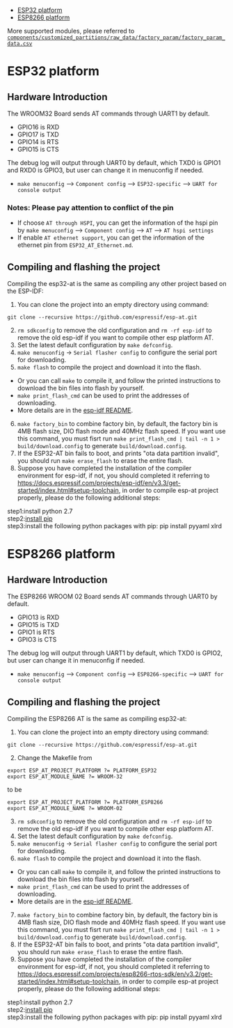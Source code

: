 - [ESP32 platform](#platform-esp32)  
- [ESP8266 platform](#platform-esp8266)  

More supported modules, please referred to [`components/customized_partitions/raw_data/factory_param/factory_param_data.csv`](components/customized_partitions/raw_data/factory_param/factory_param_data.csv)

<a name="platform-esp32"></a>
# ESP32 platform  

## Hardware Introduction
The WROOM32 Board sends AT commands through UART1 by default. 

* GPIO16 is RXD
* GPIO17 is TXD
* GPIO14 is RTS
* GPIO15 is CTS

The debug log will output through UART0 by default, which TXD0 is GPIO1 and RXD0 is GPIO3, but user can change it in menuconfig if needed.  

* `make menuconfig` --> `Component config` --> `ESP32-specific` --> `UART for console output`

### Notes: Please pay attention to conflict of the pin ##
- If choose `AT through HSPI`, you can get the information of the hspi pin by `make menuconfig` --> `Component config` --> `AT` --> `AT hspi settings`
- If enable `AT ethernet support`, you can get the information of the ethernet pin from `ESP32_AT_Ethernet.md`.

## Compiling and flashing the project
Compiling the esp32-at is the same as compiling any other project based on the ESP-IDF:

1. You can clone the project into an empty directory using command:
```
git clone --recursive https://github.com/espressif/esp-at.git
```
2. `rm sdkconfig` to remove the old configuration and `rm -rf esp-idf` to remove the old esp-idf if you want to compile other esp platform AT.
3. Set the latest default configuration by `make defconfig`. 
4. `make menuconfig` -> `Serial flasher config` to configure the serial port for downloading.
5. `make flash` to compile the project and download it into the flash.
  * Or you can call `make` to compile it, and follow the printed instructions to download the bin files into flash by yourself.
  * `make print_flash_cmd` can be used to print the addresses of downloading.
  * More details are in the [esp-idf README](https://github.com/espressif/esp-idf/blob/master/README.md).
6. `make factory_bin` to combine factory bin, by default, the factory bin is 4MB flash size, DIO flash mode and 40MHz flash speed. If you want use this command, you must fisrt run `make print_flash_cmd | tail -n 1 > build/download.config` to generate `build/download.config`.
7. If the ESP32-AT bin fails to boot, and prints "ota data partition invalid", you should run `make erase_flash` to erase the entire flash.
8. Suppose you have completed the installation of the compiler environment for esp-idf, if not, you should completed  it referring to https://docs.espressif.com/projects/esp-idf/en/v3.3/get-started/index.html#setup-toolchain, in order to compile esp-at project properly, please do the following additional steps:

step1:install python 2.7  
step2:[install pip](https://pip.pypa.io/en/latest/installing/)  
step3:install the following python packages with pip: pip install pyyaml xlrd


<a name="platform-esp8266"></a>
# ESP8266 platform  

## Hardware Introduction
The ESP8266 WROOM 02 Board sends AT commands through UART0 by default. 

* GPIO13 is RXD
* GPIO15 is TXD
* GPIO1  is RTS
* GPIO3  is CTS

The debug log will output through UART1 by default, which TXD0 is GPIO2, but user can change it in menuconfig if needed.  

* `make menuconfig` --> `Component config` --> `ESP8266-specific` --> `UART for console output`


## Compiling and flashing the project
Compiling the ESP8266 AT is the same as compiling esp32-at:

1. You can clone the project into an empty directory using command:
```
git clone --recursive https://github.com/espressif/esp-at.git
```
2. Change the Makefile from  
```  
export ESP_AT_PROJECT_PLATFORM ?= PLATFORM_ESP32
export ESP_AT_MODULE_NAME ?= WROOM-32
```    
to be   
```  
export ESP_AT_PROJECT_PLATFORM ?= PLATFORM_ESP8266 
export ESP_AT_MODULE_NAME ?= WROOM-02
```  
3. `rm sdkconfig` to remove the old configuration and `rm -rf esp-idf` to remove the old esp-idf if you want to compile other esp platform AT.
4. Set the latest default configuration by `make defconfig`. 
5. `make menuconfig` -> `Serial flasher config` to configure the serial port for downloading.
6. `make flash` to compile the project and download it into the flash.
  * Or you can call `make` to compile it, and follow the printed instructions to download the bin files into flash by yourself.
  * `make print_flash_cmd` can be used to print the addresses of downloading.
  * More details are in the [esp-idf README](https://github.com/espressif/esp-idf/blob/master/README.md).
7. `make factory_bin` to combine factory bin, by default, the factory bin is 4MB flash size, DIO flash mode and 40MHz flash speed. If you want use this command, you must fisrt run `make print_flash_cmd | tail -n 1 > build/download.config` to generate `build/download.config`.
8. If the ESP32-AT bin fails to boot, and prints "ota data partition invalid", you should run `make erase_flash` to erase the entire flash.
9. Suppose you have completed the installation of the compiler environment for esp-idf, if not, you should completed  it referring to https://docs.espressif.com/projects/esp8266-rtos-sdk/en/v3.2/get-started/index.html#setup-toolchain, in order to compile esp-at project properly, please do the following additional steps:

step1:install python 2.7  
step2:[install pip](https://pip.pypa.io/en/latest/installing/)  
step3:install the following python packages with pip: pip install pyyaml xlrd
